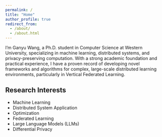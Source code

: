 ```yaml
---
permalink: /
title: "Home"
author_profile: true
redirect_from: 
  - /about/
  - /about.html
---
```


I’m Ganyu Wang, a Ph.D. student in Computer Science at Western University, specializing in machine learning, distributed systems, and privacy-preserving computation. With a strong academic foundation and practical experience, I have a proven record of developing novel frameworks and algorithms for complex, large-scale distributed learning environments, particularly in Vertical Federated Learning. 



## Research Interests

- Machine Learning
- Distributed System Application
- Optimization
- Federated Learning
- Large Language Models (LLMs)
- Differential Privacy